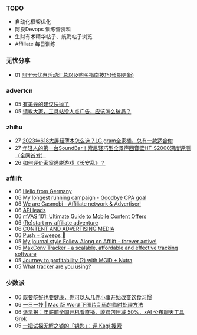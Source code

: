 ### TODO
-  自动化框架优化
-  阿良Devops 训练营资料
-  生财有术精华帖子、航海帖子浏览
-  Affiliate 每日训练

### 无忧分享
<!-- ruyo:START -->
-  01 [阿里云优惠活动汇总以及购买指南技巧&lpar;长期更新&rpar;](https://51.ruyo.net/18526.html)<!-- ruyo:END -->

### advertcn
<!-- advertcn:START -->
-  05 [有美元的建议快抛了](https://www.advertcn.com/forum.php?mod=viewthread&tid=112823)
-  05 [请教大家，工具站没人点广告，应该怎么破局？](https://www.advertcn.com/forum.php?mod=viewthread&tid=112819)<!-- advertcn:END -->

### zhihu
<!-- zhihu:START -->
-  27 [2023年618大屏轻薄本怎么选？LG gram全家桶，总有一款适合你](http://zhuanlan.zhihu.com/p/632641888?utm_campaign=rss&utm_medium=rss&utm_source=rss&utm_content=title)
-  27 [年轻人的第一台SoundBar！索尼轻巧型全景声回音壁HT-S2000深度评测（全网首发）](http://zhuanlan.zhihu.com/p/630990296?utm_campaign=rss&utm_medium=rss&utm_source=rss&utm_content=title)
-  26 [如何评价密室逃脱游戏《长安乱》？](http://www.zhihu.com/question/563950552/answer/3045961312?utm_campaign=rss&utm_medium=rss&utm_source=rss&utm_content=title)<!-- zhihu:END -->

### afflift
<!-- afflift:START -->
-  06 [Hello from Germany](https://afflift.com/f/threads/hello-from-germany.11944/)
-  06 [My longest running campaign - Goodbye CPA goal](https://afflift.com/f/threads/my-longest-running-campaign-goodbye-cpa-goal.11839/)
-  06 [We are Gasmobi - Affiliate network &amp; Advertiser!](https://afflift.com/f/threads/we-are-gasmobi-affiliate-network-advertiser.4621/)
-  06 [API leads](https://afflift.com/f/threads/api-leads.11943/)
-  06 [mVAS 101: Ultimate Guide to Mobile Content Offers](https://afflift.com/f/threads/mvas-101-ultimate-guide-to-mobile-content-offers.11905/)
-  06 [&lpar;Re&rpar;start my affiliate adventure](https://afflift.com/f/threads/re-start-my-affiliate-adventure.11887/)
-  06 [CONTENT AND ADVERTISING MEDIA](https://afflift.com/f/threads/content-and-advertising-media.11793/)
-  06 [Push + Sweeps 🚀](https://afflift.com/f/threads/push-sweeps-%F0%9F%9A%80.11919/)
-  05 [My journal style Follow Along on Afflift - forever active!](https://afflift.com/f/threads/my-journal-style-follow-along-on-afflift-forever-active.11857/)
-  05 [MaxConv Tracker - a scalable, affordable and effective tracking software](https://afflift.com/f/threads/maxconv-tracker-a-scalable-affordable-and-effective-tracking-software.9941/)
-  05 [Journey to profitability &lpar;?&rpar; with MGID + Nutra](https://afflift.com/f/threads/journey-to-profitability-with-mgid-nutra.11855/)
-  05 [What tracker are you using?](https://afflift.com/f/threads/what-tracker-are-you-using.11940/)<!-- afflift:END -->

### 少数派
<!-- sspai:START -->
-  06 [既要吃好也要健康，你可以从几件小事开始改变饮食习惯](https://sspai.com/post/84033)
-  06 [一日一技 | Mac 版 Word 下图片乱码的临时处理方法](https://sspai.com/post/84017)
-  06 [派早报：年底前全国开机看直播、收费包压减 50%，xAI 公布聊天工具 Grok](https://sspai.com/post/84163)
-  05 [一把试探无解之锁的「钥匙」：评 Kagi 搜索](https://sspai.com/post/84160)<!-- sspai:END -->
